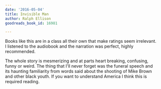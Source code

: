 ```yaml
---
date: '2016-05-04'
title: Invisible Man
author: Ralph Ellison
goodreads_book_id: 16981

---
```

Books like this are in a class all their own that make ratings seem irrelevant. I listened to the audiobook and the narration was perfect, highly recommended.

The whole story is mesmerizing and at parts heart breaking, confusing, funny or weird. The thing that I'll never forget was the funeral speech and its haunting familiarity from words said about the shooting of Mike Brown and other black youth. If you want to understand America I think this is required reading.
